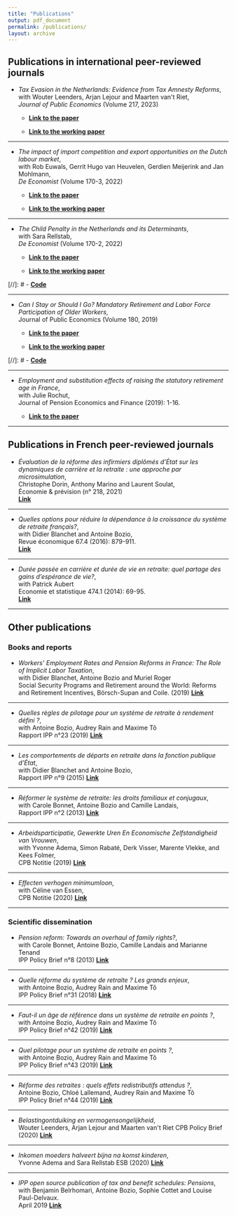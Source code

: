 ```yaml
---
title: "Publications"
output: pdf_document
permalink: /publications/
layout: archive
---
```



## Publications in international peer-reviewed journals


- *Tax Evasion in the Netherlands: Evidence from Tax Amnesty Reforms*,  
with Wouter Leenders, Arjan Lejour and Maarten van't Riet,  
*Journal of Public Economics* (Volume 217, 2023)

   - [**Link to the paper**](https://www.sciencedirect.com/science/article/abs/pii/S0047272722001876)
   
   - [**Link to the working paper**](https://papers.ssrn.com/sol3/papers.cfm?abstract_id=3723731)
    
___
- *The impact of import competition and export opportunities on the Dutch labour market*,  
with  Rob Euwals, Gerrit Hugo van Heuvelen, Gerdien Meijerink and Jan Mohlmann,  
*De Economist* (Volume 170-3, 2022)

   - [**Link to the paper**](https://link.springer.com/article/10.1007/s10645-022-09409-5)
    
   - [**Link to the working paper**](https://www.cpb.nl/sites/default/files/omnidownload/CPB-Discussion-Paper-426-Impact-of-import-competition-and-export-opportunities-Dutch-labour-market.pdf)
    
___
- *The Child Penalty in the Netherlands and its Determinants*,  
with Sara Rellstab,  
*De Economist* (Volume 170-2, 2022)

    - [**Link to the paper**](https://link.springer.com/article/10.1007/s10645-022-09403-x)
   
    - [**Link to the working paper**](https://www.cpb.nl/en/the-child-penalty-in-the-netherlands-and-its-determinants)
    
[//]: #  - [**Code**](https://framagit.org/simrab/mro)

 ___
- *Can I Stay or Should I Go? Mandatory Retirement and Labor Force Participation of Older Workers*,  
  Journal of Public Economics (Volume 180, 2019)

    - [**Link to the paper**](https://www.sciencedirect.com/science/article/pii/S0047272719301392?dgcid=author)
    
    - [**Link to the working paper**](https://halshs.archives-ouvertes.fr/halshs-01521150/document)
    
[//]: #  - [**Code**](https://framagit.org/simrab/mro)

___
- *Employment and substitution effects of raising the statutory retirement age in France*,  
with Julie Rochut,  
Journal of Pension Economics and Finance (2019): 1-16.  
    
   - [**Link to the paper**](https://www.cambridge.org/core/journals/journal-of-pension-economics-and-finance/article/employment-and-substitution-effects-of-raising-the-statutory-retirement-age-in-france/4286104DFC75D283D1652996120C2B1C)

___

## Publications in French peer-reviewed journals

- *Évaluation de la réforme des infirmiers diplômés d’État sur les dynamiques de carrière et la retraite : une approche par microsimulation*,  
Christophe Dorin, Anthony Marino and Laurent Soulat,  
Économie & prévision (n° 218, 2021)  
[**Link**](https://www.cairn.info/revue-economique-2016-4-page-879.htm)

___


- *Quelles options pour réduire la dépendance à la croissance du système de retraite français?*,  
with Didier Blanchet and Antoine Bozio,  
Revue économique 67.4 (2016): 879-911.  
[**Link**](https://www.cairn.info/revue-economique-2016-4-page-879.htm)

___

- *Durée passée en carrière et durée de vie en retraite: quel partage des gains d’espérance de vie?*,  
with Patrick Aubert  
Economie et statistique 474.1 (2014): 69-95.  
[**Link**](https://www.insee.fr/en/statistiques/1377631?sommaire=1377642)

___

## Other publications 

### Books and reports 

- *Workers' Employment Rates and Pension Reforms in France: The Role of Implicit Labor Taxation*,  
with Didier Blanchet, Antoine Bozio and Muriel Roger  
Social Security Programs and Retirement around the World: Reforms and Retirement Incentives, Börsch-Supan and Coile. (2019)
[**Link**](https://www.nber.org/books-and-chapters/social-security-programs-and-retirement-around-world-reforms-and-retirement-incentives/workers-employment-rates-and-pension-reforms-france-role-implicit-labor-taxation)

___

- *Quelles règles de pilotage pour un système de retraite à rendement défini ?*,  
with Antoine Bozio, Audrey Rain and Maxime Tô    
Rapport IPP n°23 (2019)
[**Link**](https://www.ipp.eu/wp-content/uploads/2019/06/regles-pilotage-retraite-points-ipp-juin-2019.pdf)

___

- *Les comportements de départs en retraite dans la fonction publique d’État*,  
with Didier Blanchet and Antoine Bozio,  
Rapport IPP n°9 (2015)
[**Link**](https://www.ipp.eu/wp-content/uploads/2015/06/depart-retraite-fct-publique-etat-rapport-IPP-juin2015.pdf)

___

- *Réformer le système de retraite: les droits familiaux et conjugaux*,  
with Carole Bonnet, Antoine Bozio and Camille Landais,  
Rapport IPP n°2 (2013)
[**Link**](https://www.ipp.eu/wp-content/uploads/2012/08/retraites-droits-conjugaux-familiaux-rapport-IPP-juin2013.pdf)

___

- *Arbeidsparticipatie, Gewerkte Uren En Economische Zelfstandigheid van Vrouwen*,  
with Yvonne Adema, Simon Rabaté, Derk Visser, Marente Vlekke, and Kees Folmer,  
CPB Notitie (2019)
[**Link**](https://www.cpb.nl/sites/default/files/omnidownload/cpb-notitie-economische-zelfstandigheid-vrouwen_fin2.pdf)

___

- *Effecten verhogen minimumloon*,  
with Céline van Essen,   
CPB Notitie (2020)
[**Link**](https://www.cpb.nl/sites/default/files/omnidownload/CPB-Notitie-Effecten-verhogen-minimumloon.pdf)

___


### Scientific dissemination 


- *Pension reform: Towards an overhaul of family rights?*,  
with Carole Bonnet, Antoine Bozio, Camille Landais and Marianne Tenand  
IPP Policy Brief n°8 (2013)
[**Link**](http://www.ipp.eu/wp-content/uploads/2013/10/n8-IPP-policy-brief-october2013.pdf)

___
- *Quelle réforme du système de retraite ? Les grands enjeux*,  
with Antoine Bozio, Audrey Rain and Maxime Tô    
IPP Policy Brief n°31 (2018)
[**Link**](https://www.ipp.eu/actualites/note-ipp-n31-quelle-reforme-du-systeme-de-retraite-les-grands-enjeux/)

___

- *Faut-il un âge de référence dans un système de retraite en points ?*,  
with Antoine Bozio, Audrey Rain and Maxime Tô    
IPP Policy Brief n°42 (2019)
[**Link**](https://www.ipp.eu/wp-content/uploads/2019/06/n42-notesIPP-juin2019.pdf)

___

- *Quel pilotage pour un système de retraite en points ?*,  
with Antoine Bozio, Audrey Rain and Maxime Tô    
IPP Policy Brief n°43 (2019)
[**Link**](https://www.ipp.eu/wp-content/uploads/2019/06/n43-notesIPP-juin2019.pdf)

___

- *Réforme des retraites : quels effets redistributifs attendus ?*,  
 Antoine Bozio, Chloé Lallemand, Audrey Rain and Maxime Tô  
IPP Policy Brief n°44 (2019)
[**Link**](https://www.ipp.eu/wp-content/uploads/2019/06/n44-notesIPP-juin2019.pdf)

___

- *Belastingontduiking en vermogensongelijkheid*,  
 Wouter Leenders, Arjan Lejour and Maarten van't Riet
CPB Policy Brief (2020)
[**Link**](https://www.cpb.nl/belastingontduiking-en-vermogensongelijkheid)

___

- *Inkomen moeders halveert bijna na komst kinderen*,  
 Yvonne Adema and Sara Rellstab
ESB (2020)
[**Link**](https://esb.nu/esb/20061616/inkomen-moeders-halveert-bijna-na-komst-kinderen)

___

- *IPP open source publication of tax and benefit schedules: Pensions*,  
with Benjamin Belrhomari, Antoine Bozio, Sophie Cottet and Louise Paul-Delvaux.  
April 2019 
[**Link**](https://www.ipp.eu/baremes-ipp/regimes-de-retraites/)







